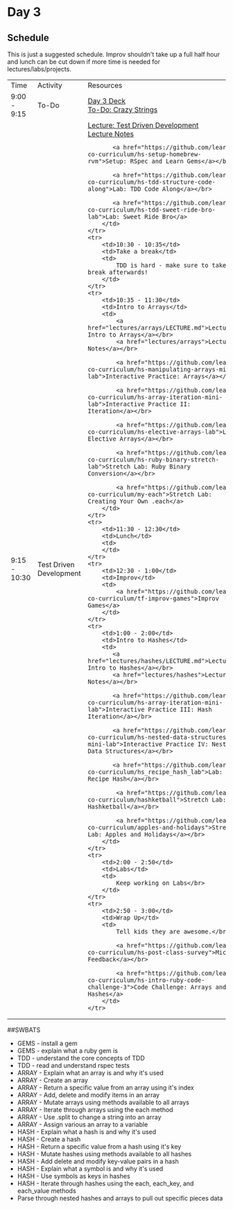 # Day 3

## Schedule

This is just a suggested schedule. Improv shouldn't take up a full half hour and lunch can be cut down if more time is needed for lectures/labs/projects.

<table>
    <tr>
        <td>Time</td>
        <td>Activity</td>
        <td>Resources</td>
    </tr>
    <tr>
        <td>9:00 - 9:15</td>
        <td>To-Do</td>
        <td>
            <a href="https://docs.google.com/presentation/d/1XFklyQuHRVgEgERYsHcyhIniOL3kewq6-Ajjp5HiPt4/edit#slide=id.p">Day 3 Deck</a></br>
            <a href="https://github.com/learn-co-curriculum/hs-data-structures-to-do">To-Do: Crazy Strings</a>
        </td>
    </tr>
    <td>9:15 - 10:30</td>
        <td>Test Driven Development</td>
        <td>
           <a href="lectures/test-driven-development/LECTURE.md">Lecture: Test Driven Development</a></br>
           <a href="lectures/test-driven-development">Lecture Notes</a></br>
           
           <a href="https://github.com/learn-co-curriculum/hs-setup-homebrew-rvm">Setup: RSpec and Learn Gems</a></br>

           <a href="https://github.com/learn-co-curriculum/hs-tdd-structure-code-along">Lab: TDD Code Along</a></br>
           
           <a href="https://github.com/learn-co-curriculum/hs-tdd-sweet-ride-bro-lab">Lab: Sweet Ride Bro</a>
        </td>
    </tr>
    <tr>
        <td>10:30 - 10:35</td>
        <td>Take a break</td>
        <td>
            TDD is hard - make sure to take a break afterwards!
        </td>
    </tr>
    <tr>
        <td>10:35 - 11:30</td>
        <td>Intro to Arrays</td>
        <td>
        	<a href="lectures/arrays/LECTURE.md">Lecture: Intro to Arrays</a></br>
            <a href="lectures/arrays">Lecture Notes</a></br>
        	
        	<a href="https://github.com/learn-co-curriculum/hs-manipulating-arrays-mini-lab">Interactive Practice: Arrays</a></br>
        	
        	<a href="https://github.com/learn-co-curriculum/hs-array-iteration-mini-lab">Interactive Practice II: Iteration</a></br>
        	
        	<a href="https://github.com/learn-co-curriculum/hs-elective-arrays-lab">Lab: Elective Arrays</a></br>

            <a href="https://github.com/learn-co-curriculum/hs-ruby-binary-stretch-lab">Stretch Lab: Ruby Binary Conversion</a></br>

            <a href="https://github.com/learn-co-curriculum/my-each">Stretch Lab: Creating Your Own .each</a>
        </td>
    </tr>
    <tr>
        <td>11:30 - 12:30</td>
        <td>Lunch</td>
        <td>
        </td>
    </tr>
    <tr>
        <td>12:30 - 1:00</td>
        <td>Improv</td>
        <td>
            <a href="https://github.com/learn-co-curriculum/tf-improv-games">Improv Games</a>
        </td>
    </tr>
    <tr>
        <td>1:00 - 2:00</td>
        <td>Intro to Hashes</td>
        <td>
           <a href="lectures/hashes/LECTURE.md">Lecture: Intro to Hashes</a></br>
           <a href="lectures/hashes">Lecture Notes</a></br>

           <a href="https://github.com/learn-co-curriculum/hs-array-iteration-mini-lab">Interactive Practice III: Hash Iteration</a></br>

           <a href="https://github.com/learn-co-curriculum/hs-nested-data-structures-mini-lab">Interactive Practice IV: Nested Data Structures</a></br>
           
           <a href="https://github.com/learn-co-curriculum/hs_recipe_hash_lab">Lab: Recipe Hash</a></br>

            <a href="https://github.com/learn-co-curriculum/hashketball">Stretch Lab: Hashketball</a></br>

            <a href="https://github.com/learn-co-curriculum/apples-and-holidays">Stretch Lab: Apples and Holidays</a></br>
        </td>
    </tr>
    <tr>
        <td>2:00 - 2:50</td>
        <td>Labs</td>
        <td>
        	Keep working on Labs</br>
        </td>
    </tr>
    <tr>
        <td>2:50 - 3:00</td>
        <td>Wrap Up</td>
        <td>
            Tell kids they are awesome.</br>

            <a href="https://github.com/learn-co-curriculum/hs-post-class-survey">Micro Feedback</a></br>

            <a href="https://github.com/learn-co-curriculum/hs-intro-ruby-code-challenge-3">Code Challenge: Arrays and Hashes</a>
        </td>
    </tr>
</table>

##SWBATS
+ GEMS - install a gem
+ GEMS - explain what a ruby gem is
+ TDD - understand the core concepts of TDD
+ TDD - read and understand rspec tests
+ ARRAY - Explain what an array is and why it's used
+ ARRAY - Create an array
+ ARRAY - Return a specific value from an array using it's index
+ ARRAY - Add, delete and modify items in an array
+ ARRAY - Mutate arrays using methods available to all arrays
+ ARRAY - Iterate through arrays using the each method
+ ARRAY - Use .split to change a string into an array
+ ARRAY - Assign various an array to a variable
+ HASH - Explain what a hash is and why it's used
+ HASH - Create a hash
+ HASH - Return a specific value from a hash using it's key
+ HASH - Mutate hashes using methods available to all hashes
+ HASH - Add delete and modify key-value pairs in a hash
+ HASH - Explain what a symbol is and why it's used
+ HASH - Use symbols as keys in hashes
+ HASH - Iterate through hashes using the each, each_key, and each_value methods
+ Parse through nested hashes and arrays to pull out specific pieces data
